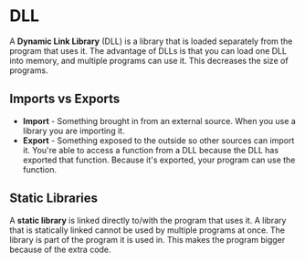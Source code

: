 # DLL
A **Dynamic Link Library** (DLL) is a library that is loaded separately from the program that uses it. The advantage of DLLs is that you can load one DLL into memory, and multiple programs can use it. This decreases the size of programs.

## Imports vs Exports
* **Import** - Something brought in from an external source. When you use a library you are importing it.
* **Export** - Something exposed to the outside so other sources can import it. You're able to access a function from a DLL because the DLL has exported that function. Because it's exported, your program can use the function.

## Static Libraries
A **static library** is linked directly to/with the program that uses it. A library that is statically linked cannot be used by multiple programs at once. The library is part of the program it is used in. This makes the program bigger because of the extra code.